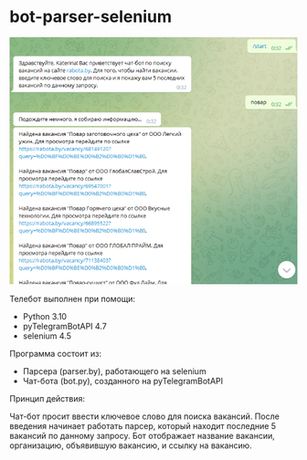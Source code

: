 # bot-parser-selenium
![](screen.png)


Телебот выполнен при помощи:

- Python 3.10
- pyTelegramBotAPI 4.7
- selenium 4.5

Программа состоит из:

- Парсера (parser.by), работающего на selenium
- Чат-бота (bot.py), созданного на pyTelegramBotAPI

Принцип действия:

Чат-бот просит ввести ключевое слово для поиска вакансий. После введения начинает работать парсер, который находит последние 5 вакансий по данному запросу. Бот отображает название вакансии, организацию, объявившую вакансию, и ссылку на вакансию.

